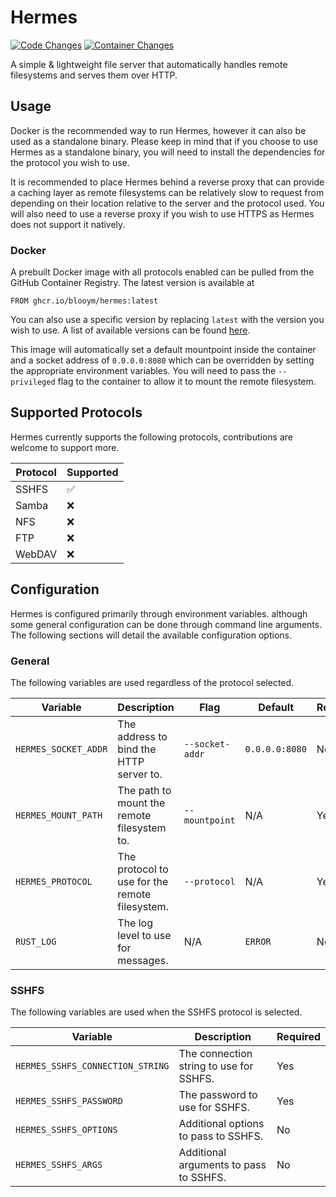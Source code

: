 # Hermes
[![Code Changes](https://github.com/Blooym/Hermes/actions/workflows/code_changes.yml/badge.svg)](https://github.com/Blooym/Hermes/actions/workflows/code_changes.yml)
[![Container Changes](https://github.com/Blooym/Hermes/actions/workflows/container_changes.yml/badge.svg)](https://github.com/Blooym/Hermes/actions/workflows/container_changes.yml)

A simple & lightweight file server that automatically handles remote filesystems and serves them over HTTP.

## Usage

Docker is the recommended way to run Hermes, however it can also be used as a standalone binary. Please keep in mind that if you choose to use Hermes as a standalone binary, you will need to install the dependencies for the protocol you wish to use.

It is recommended to place Hermes behind a reverse proxy that can provide a caching layer as remote filesystems can be relatively slow to request from depending on their location relative to the server and the protocol used. You will also need to use a reverse proxy if you wish to use HTTPS as Hermes does not support it natively.

### Docker

A prebuilt Docker image with all protocols enabled can be pulled from the GitHub Container Registry. The latest version is available at
```
FROM ghcr.io/blooym/hermes:latest
```

You can also use a specific version by replacing `latest` with the version you wish to use. A list of available versions can be found [here](https://github.com/Blooym/hermes/pkgs/container/hermes/versions?filters%5Bversion_type%5D=tagged).

This image will automatically set a default mountpoint inside the container and a socket address of `0.0.0.0:8080` which can be overridden by setting the appropriate environment variables. You will need to pass the `--privileged` flag to the container to allow it to mount the remote filesystem.

## Supported Protocols

Hermes currently supports the following protocols, contributions are welcome to support more.

| Protocol | Supported |
| --- | --- |
| SSHFS | ✅ |
| Samba | ❌ |
| NFS | ❌ |
| FTP | ❌ |
| WebDAV | ❌ |

## Configuration

Hermes is configured primarily through environment variables. although some general configuration can be done through command line arguments. The following sections will detail the available configuration options.

### General

The following variables are used regardless of the protocol selected.

| Variable | Description | Flag | Default | Required |
| --- | --- | --- | --- | --- |
| `HERMES_SOCKET_ADDR` | The address to bind the HTTP server to. | `--socket-addr` | `0.0.0.0:8080` | No |
| `HERMES_MOUNT_PATH` | The path to mount the remote filesystem to. | `--mountpoint` | N/A | Yes |
| `HERMES_PROTOCOL` | The protocol to use for the remote filesystem. | `--protocol` | N/A | Yes |
| `RUST_LOG` | The log level to use for messages. | N/A | `ERROR` | No |

### SSHFS

The following variables are used when the SSHFS protocol is selected.

| Variable | Description | Required |
| --- | --- | --- |
| `HERMES_SSHFS_CONNECTION_STRING` | The connection string to use for SSHFS. | Yes |
| `HERMES_SSHFS_PASSWORD` | The password to use for SSHFS. | Yes |
| `HERMES_SSHFS_OPTIONS` | Additional options to pass to SSHFS. | No |
| `HERMES_SSHFS_ARGS` | Additional arguments to pass to SSHFS. | No |
